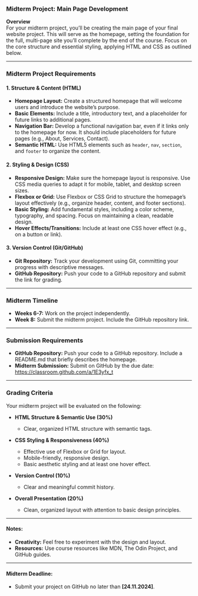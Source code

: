 ### Midterm Project: Main Page Development

**Overview**  
For your midterm project, you’ll be creating the main page of your final website project. This will serve as the homepage, setting the foundation for the full, multi-page site you’ll complete by the end of the course. Focus on the core structure and essential styling, applying HTML and CSS as outlined below.

---

### Midterm Project Requirements

#### 1. **Structure & Content (HTML)**
   - **Homepage Layout:** Create a structured homepage that will welcome users and introduce the website’s purpose.
   - **Basic Elements:** Include a title, introductory text, and a placeholder for future links to additional pages.
   - **Navigation Bar:** Develop a functional navigation bar, even if it links only to the homepage for now. It should include placeholders for future pages (e.g., About, Services, Contact).
   - **Semantic HTML:** Use HTML5 elements such as `header`, `nav`, `section`, and `footer` to organize the content.

#### 2. **Styling & Design (CSS)**
   - **Responsive Design:** Make sure the homepage layout is responsive. Use CSS media queries to adapt it for mobile, tablet, and desktop screen sizes.
   - **Flexbox or Grid:** Use Flexbox or CSS Grid to structure the homepage’s layout effectively (e.g., organize header, content, and footer sections).
   - **Basic Styling:** Add fundamental styles, including a color scheme, typography, and spacing. Focus on maintaining a clean, readable design.
   - **Hover Effects/Transitions:** Include at least one CSS hover effect (e.g., on a button or link).

#### 3. **Version Control (Git/GitHub)**
   - **Git Repository:** Track your development using Git, committing your progress with descriptive messages.
   - **GitHub Repository:** Push your code to a GitHub repository and submit the link for grading.

---

### Midterm Timeline

   - **Weeks 6-7:** Work on the project independently.
   - **Week 8:** Submit the midterm project. Include the GitHub repository link.

---

### Submission Requirements

   - **GitHub Repository:** Push your code to a GitHub repository. Include a README.md that briefly describes the homepage.
   - **Midterm Submission:** Submit on GitHub by the due date: https://classroom.github.com/a/1E3yfx_t

---

### Grading Criteria

Your midterm project will be evaluated on the following:

   - **HTML Structure & Semantic Use (30%)**
      - Clear, organized HTML structure with semantic tags.

   - **CSS Styling & Responsiveness (40%)**
      - Effective use of Flexbox or Grid for layout.
      - Mobile-friendly, responsive design.
      - Basic aesthetic styling and at least one hover effect.

   - **Version Control (10%)**
      - Clear and meaningful commit history.

   - **Overall Presentation (20%)**
      - Clean, organized layout with attention to basic design principles.

---

#### Notes:

   - **Creativity:** Feel free to experiment with the design and layout.
   - **Resources:** Use course resources like MDN, The Odin Project, and GitHub guides.

---

#### Midterm Deadline:

   - Submit your project on GitHub no later than **[24.11.2024]**.
